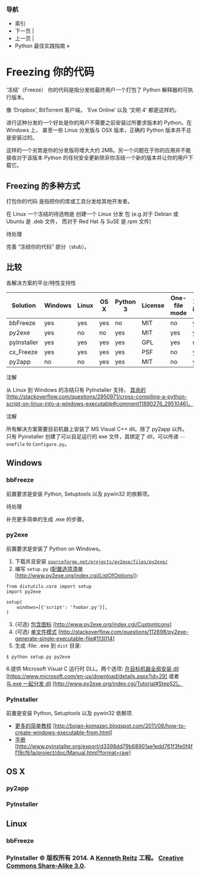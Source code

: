 ### 导航

*   索引
*   下一页 |
*   上一页 |
*   Python 最佳实践指南 »

 # Freezing 你的代码

‘冻结’（Freeze） 你的代码是指分发给最终用户一个打包了 Python 解释器的可执行版本。

像 ‘Dropbox’, BitTorrent 客户端， ‘Eve Online’ 以及 ‘文明 4’ 都是这样的。

进行这种分发的一个好处是你的用户不需要之前安装过所要求版本的 Python。在 Windows 上， 甚至一些 Linus 分发版与 OSX 版本，正确的 Python 版本并不总是安装过的。

这样的一个劣势是你的分发版将增大大约 2MB。另一个问题在于你的应用并不能接收对于该版本 Python 的任何安全更新除非你冻结一个新的版本并让你的用户下载它。

## Freezing 的多种方式

打包你的代码 是指把你的库或工具分发给其他开发者。

在 Linux 一个冻结的待选物是 创建一个 Linux 分发 包 <packaging-for-linux-distributions-ref> (e.g.对于 Debian 或 Ubuntu 是 .deb 文件， 而对于 Red Hat 与 SuSE 是.rpm 文件)

待处理

完善 “冻结你的代码” 部分（stub）。

## 比较

各解决方案的平台/特性支持性

| Solution | Windows | Linux | OS X | Python 3 | License | One-file mode | Zipfile import | Eggs | pkg_resources support |
| --- | --- | --- | --- | --- | --- | --- | --- | --- | --- |
| bbFreeze | yes | yes | yes | no | MIT | no | yes | yes | yes |
| py2exe | yes | no | no | yes | MIT | yes | yes | no | no |
| pyInstaller | yes | yes | yes | yes | GPL | yes | no | yes | no |
| cx_Freeze | yes | yes | yes | yes | PSF | no | yes | yes | no |
| py2app | no | no | yes | yes | MIT | no | yes | yes | yes |

注解

从 Linux 到 Windows 的冻结只有 PyInstaller 支持， [其余的](http://stackoverflow.com/questions/2950971/cross-compiling-a-python-script-on-linux-into-a-windows-executable#comment11890276_2951046) [http://stackoverflow.com/questions/2950971/cross-compiling-a-python-script-on-linux-into-a-windows-executable#comment11890276_2951046]。

注解

所有解决方案需要目前机器上安装了 MS Visual C++ dll。除了 py2app 以外。 只有 Pyinstaller 创建了可以自足运行的 exe 文件，其绑定了 dll，可以传递 `--onefile` to `Configure.py`。

## Windows

### bbFreeze

前置要求是安装 Python, Setuptools 以及 pywin32 的依赖项。

待处理

补充更多简单的生成 .exe 的步骤。

### py2exe

前置要求是安装了 Python on Windows。

1.  下载并且安装 [`sourceforge.net/projects/py2exe/files/py2exe/`](http://sourceforge.net/projects/py2exe/files/py2exe/)
2.  编写 `setup.py` ([配置选项清单](http://www.py2exe.org/index.cgi/ListOfOptions) [http://www.py2exe.org/index.cgi/ListOfOptions]):

```
from distutils.core import setup
import py2exe

setup(
    windows=[{'script': 'foobar.py'}],
) 
```

3.  (可选) [包含图标](http://www.py2exe.org/index.cgi/CustomIcons) [http://www.py2exe.org/index.cgi/CustomIcons]
4.  (可选) [单文件模式](http://stackoverflow.com/questions/112698/py2exe-generate-single-executable-file#113014) [http://stackoverflow.com/questions/112698/py2exe-generate-single-executable-file#113014]
5.  生成 :file: .exe 到 `dist` 目录:

```
$ python setup.py py2exe 
```

6.提供 Microsoft Visual C 运行时 DLL。两个选项: [在目标机器全局安装 dll](https://www.microsoft.com/en-us/download/details.aspx?id=29) [https://www.microsoft.com/en-us/download/details.aspx?id=29] 或者 [与.exe 一起分发 dll](http://www.py2exe.org/index.cgi/Tutorial#Step52) [http://www.py2exe.org/index.cgi/Tutorial#Step52]。

### PyInstaller

前置是安装 Python, Setuptools 以及 pywin32 依赖项.

*   [更多的简单教程](http://bojan-komazec.blogspot.com/2011/08/how-to-create-windows-executable-from.html) [http://bojan-komazec.blogspot.com/2011/08/how-to-create-windows-executable-from.html]
*   [手册](http://www.pyinstaller.org/export/d3398dd79b68901ae1edd761f3fe0f4ff19cfb1a/project/doc/Manual.html?format=raw) [http://www.pyinstaller.org/export/d3398dd79b68901ae1edd761f3fe0f4ff19cfb1a/project/doc/Manual.html?format=raw]

## OS X

### py2app

### PyInstaller

## Linux

### bbFreeze

### PyInstaller © 版权所有 2014\. A <a href="http://kennethreitz.com/pages/open-projects.html">Kenneth Reitz</a> 工程。 <a href="http://creativecommons.org/licenses/by-nc-sa/3.0/"> Creative Commons Share-Alike 3.0</a>.